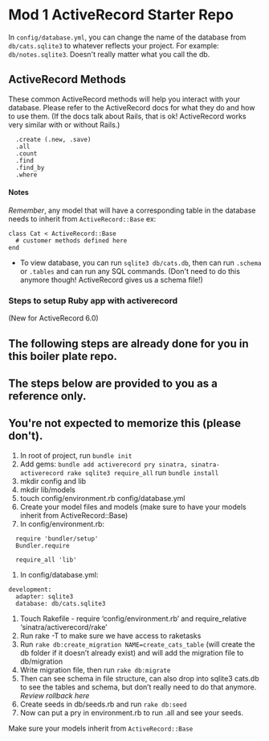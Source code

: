 # Mod 1 ActiveRecord Starter Repo

In `config/database.yml`, you can change the name of the database from `db/cats.sqlite3` to whatever reflects your project. For example: `db/notes.sqlite3`. Doesn't really matter what you call the db. 



## ActiveRecord Methods
These common ActiveRecord methods will help you interact with your database. Please refer to the ActiveRecord
docs for what they do and how to use them. (If the docs talk about Rails, that is ok! ActiveRecord works very
 similar with or without Rails.)
```
  .create (.new, .save)
  .all
  .count
  .find
  .find_by
  .where
```

#### Notes

*Remember*, any model that will have a corresponding table in the database needs to inherit from `ActiveRecord::Base`
ex:
```
class Cat < ActiveRecord::Base
  # customer methods defined here
end
```

- To view database, you can run `sqlite3 db/cats.db`, then can run `.schema` or `.tables` and can run any SQL commands. (Don't need to do this anymore though! ActiveRecord gives us a schema file!)


### Steps to setup Ruby app with activerecord
(New for ActiveRecord 6.0)


## The following steps are already done for you in this boiler plate repo. 
## The steps below are provided to you as a reference only. 
## You're not expected to memorize this (please don't).


1. In root of project, run `bundle init`
1. Add gems: 
  `bundle add activerecord pry sinatra, sinatra-activerecord rake sqlite3 require_all`
  run `bundle install`
1. mkdir config and lib 
1. mkdir lib/models
1. touch config/environment.rb config/database.yml
1. Create your model files and models (make sure to have your models inherit from ActiveRecord::Base)
1. In config/environment.rb:
```
  require 'bundler/setup'
  Bundler.require

  require_all 'lib'
```
1. In config/database.yml:
  ```
  development:
    adapter: sqlite3
    database: db/cats.sqlite3
  ```
1. Touch Rakefile - require ‘config/environment.rb’ and require_relative ‘sinatra/activerecord/rake’ 
1. Run rake -T to make sure we have access to raketasks
1. Run `rake db:create_migration NAME=create_cats_table` (will create the db folder if it doesn’t already exist) and will add the migration file to db/migration
1. Write migration file, then run `rake db:migrate`
1. Then can see schema in file structure, can also drop into sqlite3 cats.db to see the tables and schema, but don’t really need to do that anymore. *Review rollback here*
1. Create seeds in db/seeds.rb and run `rake db:seed`
1. Now can put a pry in environment.rb to run <ModelName>.all and see your seeds.

Make sure your models inherit from `ActiveRecord::Base`